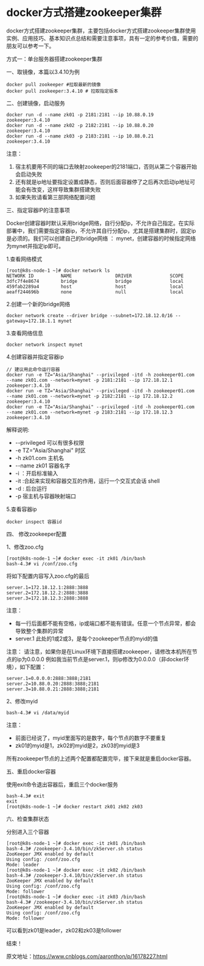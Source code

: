 # docker方式搭建zookeeper集群

 docker方式搭建zookeeper集群，主要包括docker方式搭建zookeeper集群使用实例、应用技巧、基本知识点总结和需要注意事项，具有一定的参考价值，需要的朋友可以参考一下。



方式一：单台服务器搭建zookeeper集群

一、取镜像，本篇以3.4.10为例

```
docker pull zookeeper #拉取最新的镜像
docker pull zookeeper:3.4.10 # 拉取指定版本
```

二、创建镜像，启动服务

```
docker run -d --name zk01 -p 2181:2181 --ip 10.88.0.19 zookeeper:3.4.10
docker run -d --name zk02 -p 2182:2181 --ip 10.88.0.20 zookeeper:3.4.10
docker run -d --name zk03 -p 2183:2181 --ip 10.88.0.21 zookeeper:3.4.10
```

注意：

1. 宿主机要用不同的端口去映射zookeeper的2181端口，否则从第二个容器开始会启动失败
2. 还有就是ip地址要指定设置成静态，否则后面容器停了之后再次启动ip地址可能会有改变，这样导致集群搭建失败
3. 如果失败请看第三部网络配置问题

三、指定容器IP的注意事项

Docker创建容器时默认采用bridge网络，自行分配ip，不允许自己指定。在实际部署中，我们需要指定容器ip，不允许其自行分配ip，尤其是搭建集群时，固定ip是必须的。我们可以创建自己的bridge网络 ： mynet，创建容器的时候指定网络为mynet并指定ip即可。

1.查看网络模式

```
[root@k8s-node-1 ~]# docker network ls
NETWORK ID          NAME                DRIVER              SCOPE
3dfc7f4e8674        bridge              bridge              local
459fab2289a4        host                host                local
aeaff244696b        none                null                local
```

2.创建一个新的bridge网络

```
docker network create --driver bridge --subnet=172.18.12.0/16 --gateway=172.18.1.1 mynet
```

3.查看网络信息

```
docker network inspect mynet
```

4.创建容器并指定容器ip

```
// 建议用此命令运行容器
docker run -e TZ="Asia/Shanghai" --privileged -itd -h zookeeper01.com --name zk01.com --network=mynet -p 2181:2181 --ip 172.18.12.1 zookeeper:3.4.10 
docker run -e TZ="Asia/Shanghai" --privileged -itd -h zookeeper01.com --name zk01.com --network=mynet -p 2182:2181 --ip 172.18.12.2 zookeeper:3.4.10 
docker run -e TZ="Asia/Shanghai" --privileged -itd -h zookeeper01.com --name zk01.com --network=mynet -p 2183:2181 --ip 172.18.12.3 zookeeper:3.4.10 
```

解释说明:

- --privileged 可以有很多权限
- -e TZ="Asia/Shanghai" 时区
- -h zk01.com 主机名
- --name zk01 容器名字
- -i ：开启标准输入
- -it :合起来实现和容器交互的作用，运行一个交互式会话 shell
- -d : 后台运行
- -p 宿主机与容器映射端口

5.查看容器ip

```
docker inspect 容器id
```

四、 修改zookeeper配置

1、修改zoo.cfg

```
[root@k8s-node-1 ~]# docker exec -it zk01 /bin/bash
bash-4.3# vi /conf/zoo.cfg
```

将如下配置内容写入zoo.cfg的最后

```
server.1=172.18.12.1:2888:3888
server.2=172.18.12.2:2888:3888
server.3=172.18.12.3:2888:3888
```

注意：

- 每一行后面都不能有空格，ip或端口都不能有错误。任意一个节点异常，都会导致整个集群的异常
- server.1 此处的1或2或3，是每个zookeeper节点的myid的值

注意：
请注意，如果你是在Linux环境下直接搭建zookeeper，请修改本机所在节点的ip为0.0.0.0
例如我当前节点是server.1，则ip修改为0.0.0.0（非docker环境），如下配置：

```
server.1=0.0.0.0:2888:3888;2181
server.2=10.88.0.20:2888:3888;2181
server.3=10.88.0.21:2888:3888;2181
```

2、修改myid

```
bash-4.3# vi /data/myid
```

注意：

- 前面已经说了，myid里面写的是数字，每个节点的数字不要重复
- zk01的myid是1，zk02的myid是2，zk03的myid是3

所有zookeeper节点的上述两个配置都配置完毕，接下来就是重启docker容器。

五、重启docker容器

使用exit命令退出容器后，重启三个docker服务

```
bash-4.3# exit
exit
[root@k8s-node-1 ~]# docker restart zk01 zk02 zk03
```

六、检查集群状态

分别进入三个容器

```
[root@k8s-node-1 ~]# docker exec -it zk01 /bin/bash
bash-4.3# /zookeeper-3.4.10/bin/zkServer.sh status
ZooKeeper JMX enabled by default
Using config: /conf/zoo.cfg
Mode: leader
[root@k8s-node-1 ~]# docker exec -it zk02 /bin/bash
bash-4.3# /zookeeper-3.4.10/bin/zkServer.sh status
ZooKeeper JMX enabled by default
Using config: /conf/zoo.cfg
Mode: follower
[root@k8s-node-1 ~]# docker exec -it zk03 /bin/bash
bash-4.3# /zookeeper-3.4.10/bin/zkServer.sh status
ZooKeeper JMX enabled by default
Using config: /conf/zoo.cfg
Mode: follower
```

可以看到zk01是leader，zk02和zk03是follower

结束！



原文地址：https://www.cnblogs.com/aaronthon/p/16178227.html